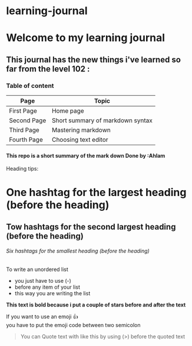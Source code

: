 # learning-journal
# Welcome to my learning journal 
##  This journal has the new things i've learned so far from the level 102 :


### Table of content
Page | Topic
---- | -----
First Page | Home page
Second Page | Short summary of markdown syntax
Third Page | Mastering markdown 
Fourth Page | Choosing text editor


#### This repo is a short summary of the mark down Done by :Ahlam

Heading tips:
# One hashtag for the largest heading (before the heading)
## Tow hashtags for the second largest heading (before the heading)
###### Six hashtags for the smallest heading (before the heading)



To write an unordered list
- you just have to use (-) 
- before any item of your list 
- this way you are writing the list 


**This text is bold because i put a couple of stars before and after the text**

If you want to use an emoji   :+1:   
you have to put the emoji code between two semicolon 


>You can Quote  text with like this by using (>) before the quoted text
